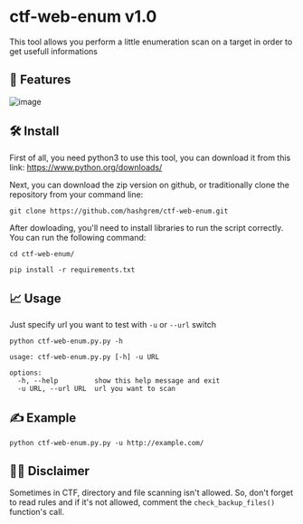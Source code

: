 # ctf-web-enum v1.0

This tool allows you perform a little enumeration scan on a target in order to get usefull informations

## 🎯 Features
![image](https://github.com/hashgrem/ctf-web-enum/assets/44004683/7c8c3fe1-2303-4eb8-b655-7e2a45bcd9ea)

## 🛠️ Install

First of all, you need python3 to use this tool, you can download it from this link: https://www.python.org/downloads/

Next, you can download the zip version on github, or traditionally clone the repository from your command line:
```
git clone https://github.com/hashgrem/ctf-web-enum.git
```
After dowloading, you'll need to install libraries to run the script correctly. You can run the following command:

```
cd ctf-web-enum/

pip install -r requirements.txt
```

## 📈 Usage

Just specify url you want to test with `-u` or `--url` switch

```
python ctf-web-enum.py.py -h

usage: ctf-web-enum.py.py [-h] -u URL

options:
  -h, --help         show this help message and exit
  -u URL, --url URL  url you want to scan
```

## ✍️ Example

```
python ctf-web-enum.py.py -u http://example.com/
```

## 🧏‍♂️ Disclaimer

Sometimes in CTF, directory and file scanning isn't allowed. So, don't forget to read rules and if it's not allowed, comment the `check_backup_files()` function's call.


